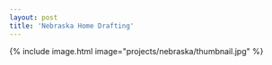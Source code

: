 ```yaml
---
layout: post
title: 'Nebraska Home Drafting'
---
```


{% include image.html image="projects/nebraska/thumbnail.jpg" %}